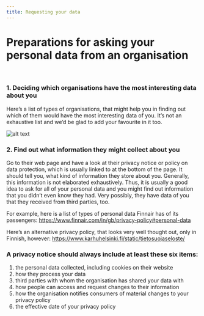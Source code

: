 ```yaml
---
title: Requesting your data
---
```

# Preparations for asking your personal data from an organisation
&nbsp;

### 1. Deciding which organisations have the most interesting data about you

Here’s a list of types of organisations, that might help you in finding out which of them would have the most interesting data of you. It’s not an exhaustive list and we’d be glad to add your favourite in it too.

![alt text](https://raw.githubusercontent.com/digirights/course-in-a-box/gh-pages/img/Business_sectors.jpg "Business sectors that probably have personal data of you")

### 2. Find out what information they might collect about you

Go to their web page and have a look at their privacy notice or policy on data protection, which is usually linked to at the bottom of the page. It should tell you, what kind of information they store about you. Generally, this information is not elaborated exhaustively. Thus, it is usually a good idea to ask for all of your personal data and you might find out information that you didn’t even know they had. Very possibly, they have data of you that they received from third parties, too.

For example, here is a list of types of personal data Finnair has of its passengers:
<https://www.finnair.com/in/gb/privacy-policy#personal-data>

Here’s an alternative privacy policy, that looks very well thought out, only in Finnish, however: <https://www.karhuhelsinki.fi/static/tietosuojaseloste/>

### A privacy notice should always include at least these six items:

1. the personal data collected, including cookies on their website
2. how they process your data
3. third parties with whom the organisation has shared your data with
4. how people can access and request changes to their information
5. how the organisation notifies consumers of material changes to your privacy policy
6. the effective date of your privacy policy
